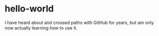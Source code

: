 # hello-world

I have heard about and crossed paths with GitHub for years, but am only now actually learning how to use it.
